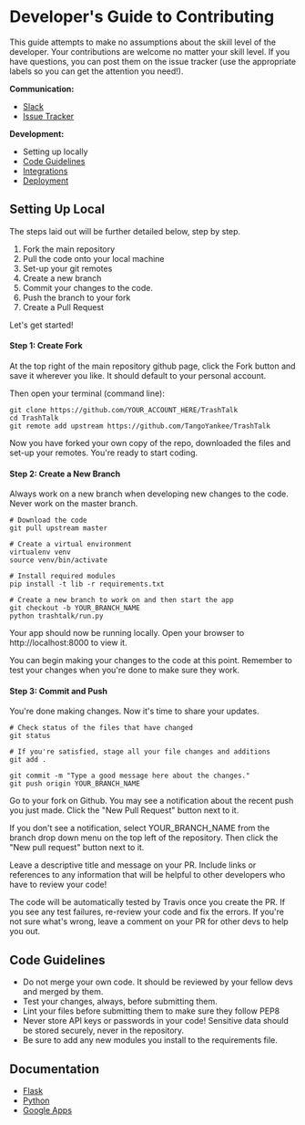 # Developer's Guide to Contributing

This guide attempts to make no assumptions about the skill level of the developer. Your
contributions are welcome no matter your skill level. If you have questions, you can post
them on the issue tracker (use the appropriate labels so you can get the attention you
need!).

**Communication:**
- [Slack](https://openoakland.slack.com)
- [Issue Tracker](https://github.com/TangoYankee/TrashTalk/issues)

**Development:**
- Setting up locally
- [Code Guidelines](#codeguidelines)
- [Integrations](#integrations)
- [Deployment](#deployment)

## Setting Up Local

The steps laid out will be further detailed below, step by step.

1. Fork the main repository
2. Pull the code onto your local machine
3. Set-up your git remotes
4. Create a new branch
5. Commit your changes to the code.
6. Push the branch to your fork
7. Create a Pull Request

Let's get started!

#### Step 1: Create Fork

At the top right of the main repository github page, click the Fork button and save it wherever you like. It should default to your personal account.

Then open your terminal (command line):

```
git clone https://github.com/YOUR_ACCOUNT_HERE/TrashTalk
cd TrashTalk
git remote add upstream https://github.com/TangoYankee/TrashTalk
```

Now you have forked your own copy of the repo, downloaded the files and set-up your remotes. You're ready to start coding.

#### Step 2: Create a New Branch

Always work on a new branch when developing new changes to the code. Never work on the
master branch.

```
# Download the code
git pull upstream master

# Create a virtual environment
virtualenv venv
source venv/bin/activate

# Install required modules
pip install -t lib -r requirements.txt

# Create a new branch to work on and then start the app
git checkout -b YOUR_BRANCH_NAME
python trashtalk/run.py
```

Your app should now be running locally. Open your browser to http://localhost:8000 to view it.

You can begin making your changes to the code at this point. Remember to test your changes when you're done to make sure they work.

#### Step 3: Commit and Push

You're done making changes. Now it's time to share your updates.

```
# Check status of the files that have changed
git status

# If you're satisfied, stage all your file changes and additions
git add .

git commit -m "Type a good message here about the changes."
git push origin YOUR_BRANCH_NAME
```

Go to your fork on Github. You may see a notification about the recent push you just made. Click the "New Pull Request" button next to it.

If you don't see a notification, select YOUR_BRANCH_NAME from the branch drop down menu on the top left of the repository. Then click the "New pull request" button next to it.

Leave a descriptive title and message on your PR. Include links or references to any information that will be helpful to other developers who have to review your code!

The code will be automatically tested by Travis once you create the PR. If you see any test failures, re-review your code and fix the errors. If you're not sure what's wrong, leave a comment on your PR for other devs to help you out.

## Code Guidelines

- Do not merge your own code. It should be reviewed by your fellow devs and merged by them.
- Test your changes, always, before submitting them.
- Lint your files before submitting them to make sure they follow PEP8
- Never store API keys or passwords in your code! Sensitive data should be stored securely, never in the repository.
- Be sure to add any new modules you install to the requirements file.

## Documentation
- [Flask](http://flask.pocoo.org/docs/0.12/)
- [Python](https://www.python.org/dev/peps/pep-0008/)
- [Google Apps](https://cloud.google.com/docs/)
